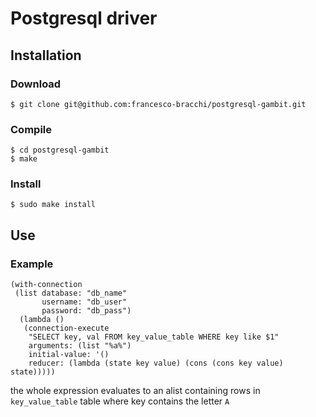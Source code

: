 # Postgresql driver

## Installation

### Download

    $ git clone git@github.com:francesco-bracchi/postgresql-gambit.git

### Compile

    $ cd postgresql-gambit
    $ make

### Install

    $ sudo make install
    

## Use

### Example

    (with-connection 
     (list database: "db_name"
           username: "db_user"
           password: "db_pass")
      (lambda () 
       (connection-execute 
        "SELECT key, val FROM key_value_table WHERE key like $1"
		arguments: (list "%a%")
        initial-value: '()
        reducer: (lambda (state key value) (cons (cons key value) state)))))

the whole expression evaluates to an alist containing rows in `key_value_table` table
where key contains the letter `A`
